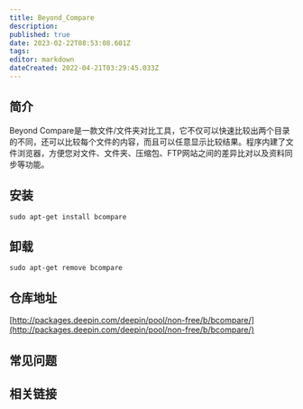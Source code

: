 ```yaml
---
title: Beyond_Compare
description: 
published: true
date: 2023-02-22T08:53:08.601Z
tags: 
editor: markdown
dateCreated: 2022-04-21T03:29:45.033Z
---
```


## 简介

Beyond Compare是一款文件/文件夹对比工具，它不仅可以快速比较出两个目录的不同，还可以比较每个文件的内容，而且可以任意显示比较结果。程序内建了文件浏览器，方便您对文件、文件夹、压缩包、FTP网站之间的差异比对以及资料同步等功能。

## 安装

`sudo apt-get install bcompare`

## 卸载

`sudo apt-get remove bcompare`

## 仓库地址

[http://packages.deepin.com/deepin/pool/non-free/b/bcompare/](http://packages.deepin.com/deepin/pool/non-free/b/bcompare/)


## 常见问题


## 相关链接